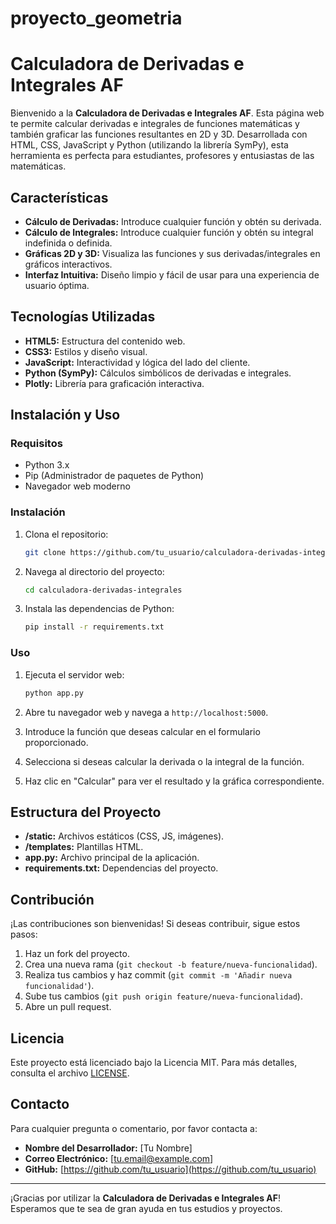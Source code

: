 # proyecto_geometria

# Calculadora de Derivadas e Integrales AF

Bienvenido a la **Calculadora de Derivadas e Integrales AF**. Esta página web te permite calcular derivadas e integrales de funciones matemáticas y también graficar las funciones resultantes en 2D y 3D. Desarrollada con HTML, CSS, JavaScript y Python (utilizando la librería SymPy), esta herramienta es perfecta para estudiantes, profesores y entusiastas de las matemáticas.

## Características

- **Cálculo de Derivadas:** Introduce cualquier función y obtén su derivada.
- **Cálculo de Integrales:** Introduce cualquier función y obtén su integral indefinida o definida.
- **Gráficas 2D y 3D:** Visualiza las funciones y sus derivadas/integrales en gráficos interactivos.
- **Interfaz Intuitiva:** Diseño limpio y fácil de usar para una experiencia de usuario óptima.

## Tecnologías Utilizadas

- **HTML5:** Estructura del contenido web.
- **CSS3:** Estilos y diseño visual.
- **JavaScript:** Interactividad y lógica del lado del cliente.
- **Python (SymPy):** Cálculos simbólicos de derivadas e integrales.
- **Plotly:** Librería para graficación interactiva.

## Instalación y Uso

### Requisitos

- Python 3.x
- Pip (Administrador de paquetes de Python)
- Navegador web moderno

### Instalación

1. Clona el repositorio:
    ```sh
    git clone https://github.com/tu_usuario/calculadora-derivadas-integrales.git
    ```

2. Navega al directorio del proyecto:
    ```sh
    cd calculadora-derivadas-integrales
    ```

3. Instala las dependencias de Python:
    ```sh
    pip install -r requirements.txt
    ```

### Uso

1. Ejecuta el servidor web:
    ```sh
    python app.py
    ```

2. Abre tu navegador web y navega a `http://localhost:5000`.

3. Introduce la función que deseas calcular en el formulario proporcionado.

4. Selecciona si deseas calcular la derivada o la integral de la función.

5. Haz clic en "Calcular" para ver el resultado y la gráfica correspondiente.

## Estructura del Proyecto

- **/static:** Archivos estáticos (CSS, JS, imágenes).
- **/templates:** Plantillas HTML.
- **app.py:** Archivo principal de la aplicación.
- **requirements.txt:** Dependencias del proyecto.

## Contribución

¡Las contribuciones son bienvenidas! Si deseas contribuir, sigue estos pasos:

1. Haz un fork del proyecto.
2. Crea una nueva rama (`git checkout -b feature/nueva-funcionalidad`).
3. Realiza tus cambios y haz commit (`git commit -m 'Añadir nueva funcionalidad'`).
4. Sube tus cambios (`git push origin feature/nueva-funcionalidad`).
5. Abre un pull request.

## Licencia

Este proyecto está licenciado bajo la Licencia MIT. Para más detalles, consulta el archivo [LICENSE](LICENSE).

## Contacto

Para cualquier pregunta o comentario, por favor contacta a:
- **Nombre del Desarrollador:** [Tu Nombre]
- **Correo Electrónico:** [tu.email@example.com]
- **GitHub:** [https://github.com/tu_usuario](https://github.com/tu_usuario)

---

¡Gracias por utilizar la **Calculadora de Derivadas e Integrales AF**! Esperamos que te sea de gran ayuda en tus estudios y proyectos.
